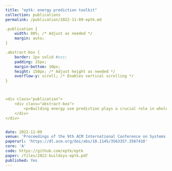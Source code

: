 ```yaml
---
title: "eptk: energy prediction toolkit"
collection: publications
permalink: /publication/2022-11-09-eptk.md

.publication {
    width: 80%; /* Adjust as needed */
    margin: auto;
}

.abstract-box {
    border: 1px solid #ccc;
    padding: 15px;
    margin-bottom: 10px;
    height: 150px; /* Adjust height as needed */
    overflow-y: scroll; /* Enables vertical scrolling */
}



<div class="publication">
    <div class="abstract-box">
        <p>Building energy use prediction plays a crucial role in whole building energy management. In recent years, with the advent of advanced metering infrastructures that generate sub-hourly energy meter readings, data-driven energy prediction models have been implemented by leveraging advanced machine learning algorithms. However, the lack of standardization of model development and evaluation tools hinders the advancement and proliferation of data-driven energy prediction techniques on a large scale. This paper presents eptk, an open-source toolkit that enables the seamless development of data-driven energy prediction models. The proposed toolkit helps researchers and practitioners to easily benchmark the existing and new data-driven models on various open-source datasets containing time-series of multiple energy meter data along with relevant metadata. Using the toolkit, we develop and compare the performance of 34 models on two large datasets containing more than 3,000 smart meter readings. eptk will be released in open-source for community use.</p>
    </div>
</div>


date: 2022-11-09
venue: 'Proceedings of the 9th ACM International Conference on Systems for Energy-Efficient Buildings, Cities, and Transportation'
paperurl: 'https://dl.acm.org/doi/abs/10.1145/3563357.3567410'
core: 'A'  
code: https://github.com/eptk/eptk
paper: /files/2022-buildsys-eptk.pdf
published: Yes
---
```



    

